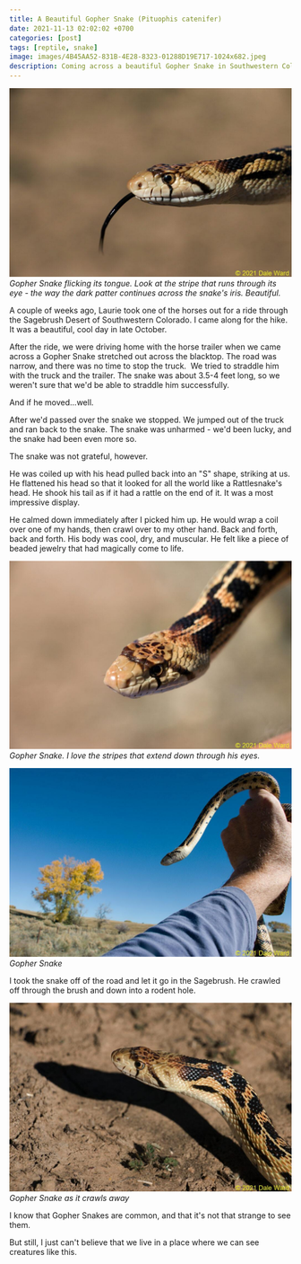 ```yaml
---
title: A Beautiful Gopher Snake (Pituophis catenifer)
date: 2021-11-13 02:02:02 +0700
categories: [post]
tags: [reptile, snake]
image: images/4B45AA52-831B-4E28-8323-01288D19E717-1024x682.jpeg
description: Coming across a beautiful Gopher Snake in Southwestern Colorado
---
```


![](images/4B45AA52-831B-4E28-8323-01288D19E717-1024x682.jpeg) *Gopher Snake flicking its tongue. Look at the stripe that runs through its eye - the way the dark patter continues across the snake's iris. Beautiful.*

A couple of weeks ago, Laurie took one of the horses out for a ride through the Sagebrush Desert of Southwestern Colorado. I came along for the hike. It was a beautiful, cool day in late October.

After the ride, we were driving home with the horse trailer when we came across a Gopher Snake stretched out across the blacktop. The road was narrow, and there was no time to stop the truck.  We tried to straddle him with the truck and the trailer. The snake was about 3.5-4 feet long, so we weren't sure that we'd be able to straddle him successfully.

And if he moved...well.

After we'd passed over the snake we stopped. We jumped out of the truck and ran back to the snake. The snake was unharmed - we'd been lucky, and the snake had been even more so.

The snake was not grateful, however.

He was coiled up with his head pulled back into an "S" shape, striking at us. He flattened his head so that it looked for all the world like a Rattlesnake's head. He shook his tail as if it had a rattle on the end of it. It was a most impressive display.

He calmed down immediately after I picked him up. He would wrap a coil over one of my hands, then crawl over to my other hand. Back and forth, back and forth. His body was cool, dry, and muscular. He felt like a piece of beaded jewelry that had magically come to life.

![](images/60C95B02-D653-421B-9462-8DD28ED30AF6-1024x682.jpeg) *Gopher Snake. I love the stripes that extend down through his eyes.*

![](images/2CAEC1C8-AC77-4B6A-8702-87C97A456F55-1024x682.jpeg) *Gopher Snake*

I took the snake off of the road and let it go in the Sagebrush. He crawled off through the brush and down into a rodent hole.

![](images/1F24C128-C581-416B-B9CF-4555C97AF53A-1024x682.jpeg) *Gopher Snake as it crawls away*

I know that Gopher Snakes are common, and that it's not that strange to see them.

But still, I just can't believe that we live in a place where we can see creatures like this.